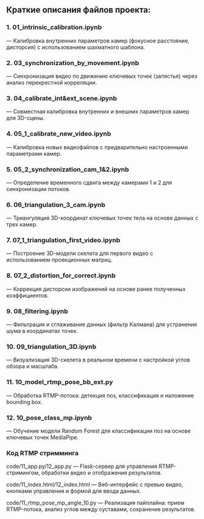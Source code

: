 ## Краткие описания файлов проекта:

### 1.	01_intrinsic_calibration.ipynb
— Калибровка внутренних параметров камер (фокусное расстояние, дисторсия) с использованием шахматного шаблона.
### 2.	03_synchronization_by_movement.ipynb 
— Синхронизация видео по движению ключевых точек (запястья) через анализ перекрестной корреляции.
### 3.	04_calibrate_int&ext_scene.ipynb 
— Совместная калибровка внутренних и внешних параметров камер для 3D-сцены.
### 4.	05_1_calibrate_new_video.ipynb 
— Калибровка новых видеофайлов с предварительно настроенными параметрами камер.
### 5.	05_2_synchronization_cam_1&2.ipynb 
— Определение временного сдвига между камерами 1 и 2 для синхронизации потоков.
### 6.	06_triangulation_3_cam.ipynb 
— Триангуляция 3D-координат ключевых точек тела на основе данных с трех камер.
### 7.	07_1_triangulation_first_video.ipynb 
— Построение 3D-модели скелета для первого видео с использованием проекционных матриц.
### 8.	07_2_distortion_for_correct.ipynb 
— Коррекция дисторсии изображений на основе ранее полученных коэффициентов.
### 9.	08_filtering.ipynb 
— Фильтрация и сглаживание данных (фильтр Калмана) для устранения шума в координатах точек.
### 10.	09_triangulation_3D.ipynb 
— Визуализация 3D-скелета в реальном времени с настройкой углов обзора и масштаба.
### 11.	10_model_rtmp_pose_bb_ext.py 
— Обработка RTMP-потока: детекция поз, классификация и наложение bounding box.
### 12.	10_pose_class_mp.ipynb 
— Обучение модели Random Forest для классификации поз на основе ключевых точек MediaPipe.

### Код RTMP стримминга
code/11_app.py/12_app.py — Flask-сервер для управления RTMP-стримингом, обработки видео и отображения результатов.

code/11_index.html/12_index.html — Веб-интерфейс с превью видео, кнопками управления и формой для ввода данных.

code/11_rtmp_pose_mp_angle_10.py — Реализация пайплайна: прием RTMP-потока, анализ углов между суставами, сохранение результатов.


```
